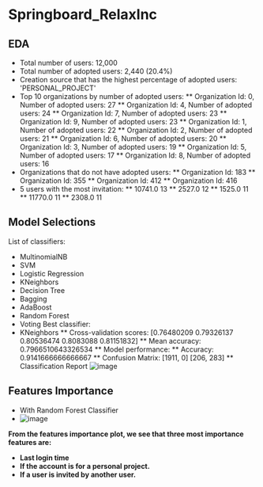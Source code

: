 # Springboard_RelaxInc
## EDA
* Total number of users: 12,000
* Total number of adopted users: 2,440 (20.4%)
* Creation source that has the highest percentage of adopted users: 'PERSONAL_PROJECT'
* Top 10 organizations by number of adopted users: 
    ** Organization Id: 0, Number of adopted users: 27
    ** Organization Id: 4, Number of adopted users: 24
    ** Organization Id: 7, Number of adopted users: 23
    ** Organization Id: 9, Number of adopted users: 23
    ** Organization Id: 1, Number of adopted users: 22
    ** Organization Id: 2, Number of adopted users: 21
    ** Organization Id: 6, Number of adopted users: 20
    ** Organization Id: 3, Number of adopted users: 19
    ** Organization Id: 5, Number of adopted users: 17
    ** Organization Id: 8, Number of adopted users: 16
* Organizations that do not have adopted users: 
  ** Organization Id: 183
  ** Organization Id: 355
  ** Organization Id: 412
  ** Organization Id: 416
* 5 users with the most invitation:
  ** 10741.0    13
  ** 2527.0     12
  ** 1525.0     11
  ** 11770.0    11
  ** 2308.0     11
## Model Selections
List of classifiers:
  * MultinomialNB
  * SVM
  * Logistic Regression
  * KNeighbors
  * Decision Tree
  * Bagging
  * AdaBoost
  * Random Forest
  * Voting
Best classifier:
* KNeighbors
  ** Cross-validation scores: [0.76480209 0.79326137 0.80536474 0.8083088  0.81151832]
  ** Mean accuracy: 0.7966510643326534
  ** Model performance:
     ** Accuracy: 0.9141666666666667
     ** Confusion Matrix:
      [1911, 0]
     [206, 283]
  ** Classification Report
![image](https://github.com/dqminhv/Springboard_RelaxInc/assets/73676962/1dc2e515-d7e9-437a-99b7-f5157763cb62)


## Features Importance
* With Random Forest Classifier
* ![image](https://github.com/dqminhv/Springboard_RelaxInc/assets/73676962/4c49dc69-0878-46ff-9e17-c1649d177a05)


**From the features importance plot, we see that three most importance features are:**
  * **Last login time**
  * **If the account is for a personal project.**
  * **If a user is invited by another user.**

